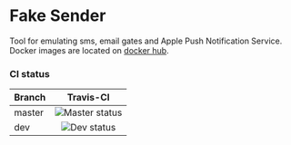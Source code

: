 # Fake Sender
Tool for emulating sms, email gates and Apple Push Notification Service.
Docker images are located on [docker hub](https://hub.docker.com/r/framebassman/fake-sender).

### CI status
| Branch        | Travis-CI     |
| ------------- |:-------------:|
| master        | ![Master status](https://api.travis-ci.org/FrameBassman/fake-sender.svg?branch=master "master status") |
| dev           | ![Dev status](https://api.travis-ci.org/FrameBassman/fake-sender.svg?branch=dev "dev status")|

